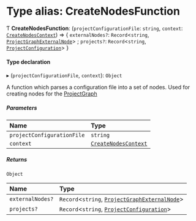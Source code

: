 # Type alias: CreateNodesFunction

Ƭ **CreateNodesFunction**: (`projectConfigurationFile`: `string`, `context`: [`CreateNodesContext`](../../devkit/documents/CreateNodesContext)) => { `externalNodes?`: `Record`<`string`, [`ProjectGraphExternalNode`](../../devkit/documents/ProjectGraphExternalNode)\> ; `projects?`: `Record`<`string`, [`ProjectConfiguration`](../../devkit/documents/ProjectConfiguration)\> }

#### Type declaration

▸ (`projectConfigurationFile`, `context`): `Object`

A function which parses a configuration file into a set of nodes.
Used for creating nodes for the [ProjectGraph](../../devkit/documents/ProjectGraph)

##### Parameters

| Name                       | Type                                                              |
| :------------------------- | :---------------------------------------------------------------- |
| `projectConfigurationFile` | `string`                                                          |
| `context`                  | [`CreateNodesContext`](../../devkit/documents/CreateNodesContext) |

##### Returns

`Object`

| Name             | Type                                                                                               |
| :--------------- | :------------------------------------------------------------------------------------------------- |
| `externalNodes?` | `Record`<`string`, [`ProjectGraphExternalNode`](../../devkit/documents/ProjectGraphExternalNode)\> |
| `projects?`      | `Record`<`string`, [`ProjectConfiguration`](../../devkit/documents/ProjectConfiguration)\>         |
